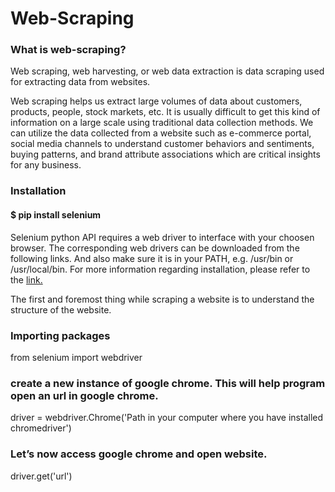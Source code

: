 # Web-Scraping
### What is web-scraping?
Web scraping, web harvesting, or web data extraction is data scraping used for extracting data from websites.

Web scraping helps us extract large volumes of data about customers, products, people, stock markets, etc. 
It is usually difficult to get this kind of information on a large scale using traditional data collection methods. 
We can utilize the data collected from a website such as e-commerce portal, social media channels to understand customer behaviors and sentiments, buying patterns, and brand attribute associations which are critical insights for any business.

### Installation
#### $ pip install selenium
Selenium python API requires a web driver to interface with your choosen browser. The corresponding web drivers can be downloaded from the following links. And also make sure it is in your PATH, e.g. /usr/bin or /usr/local/bin. For more information regarding installation, please refer to the [link.](https://selenium-python.readthedocs.io/installation.html)

The first and foremost thing while scraping a website is to understand the structure of the website.

### Importing packages
from selenium import webdriver
### create a new instance of google chrome. This will help program open an url in google chrome.
driver = webdriver.Chrome('Path in your computer where you have installed chromedriver')

### Let’s now access google chrome and open website.
driver.get('url')
